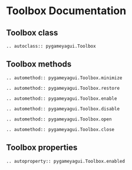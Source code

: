 # Toolbox Documentation

## Toolbox class
```{eval-rst} 
.. autoclass:: pygameyagui.Toolbox
```

## Toolbox methods
```{eval-rst} 
.. automethod:: pygameyagui.Toolbox.minimize
```
```{eval-rst} 
.. automethod:: pygameyagui.Toolbox.restore
```
```{eval-rst} 
.. automethod:: pygameyagui.Toolbox.enable
```
```{eval-rst} 
.. automethod:: pygameyagui.Toolbox.disable
```
```{eval-rst} 
.. automethod:: pygameyagui.Toolbox.open
```
```{eval-rst} 
.. automethod:: pygameyagui.Toolbox.close
```
## Toolbox properties
```{eval-rst} 
.. autoproperty:: pygameyagui.Toolbox.enabled
```